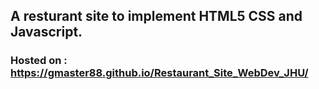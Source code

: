 ## A resturant site to implement HTML5 CSS and Javascript.


### Hosted on : https://gmaster88.github.io/Restaurant_Site_WebDev_JHU/
